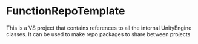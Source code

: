 # FunctionRepoTemplate
This is a VS project that contains references to all the internal UnityEngine classes. It can be used to make repo packages to share between projects
